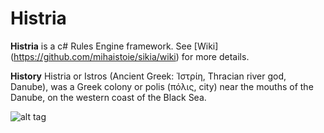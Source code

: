 Histria
=====

**Histria** is a c# Rules Engine framework. See [Wiki] (https://github.com/mihaistoie/sikia/wiki) for more details.


**History**
Histria or Istros (Ancient Greek: Ἰστρίη, Thracian river god, Danube), was a Greek colony or polis (πόλις, city) near the mouths of the Danube, on the western coast of the Black Sea.

![alt tag](https://raw.github.com/mihaistoie/sikia/master/images/Histria.png)
